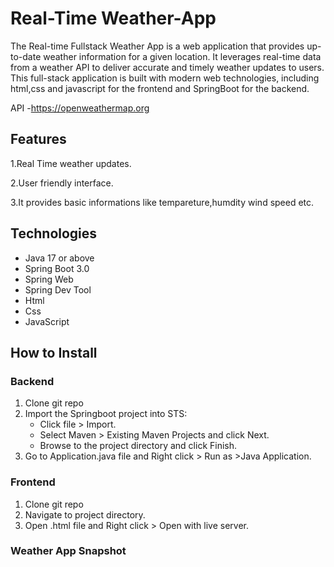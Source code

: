 # Real-Time Weather-App

The Real-time Fullstack Weather App is a web application that provides up-to-date weather information for a given location. It leverages real-time data from a weather API to deliver accurate and timely weather updates to users. This full-stack application is built with modern web technologies, including html,css and javascript for the frontend and SpringBoot for the backend.

API -https://openweathermap.org
## Features

1.Real Time weather updates.

2.User friendly interface.

3.It provides basic informations like tempareture,humdity wind speed etc.

## Technologies

- Java 17 or above
- Spring Boot 3.0
- Spring Web
- Spring Dev Tool
- Html
- Css
- JavaScript

## How to Install
### Backend
1. Clone git repo
2. Import the Springboot project into STS:
   + Click file > Import.
   + Select Maven > Existing Maven Projects and click Next.
   + Browse to the project directory and click Finish.
3. Go to Application.java file and Right click > Run as >Java Application.
   
### Frontend
1. Clone git repo
2. Navigate to project directory.
3. Open .html file and Right click > Open with live server.

### Weather App Snapshot

